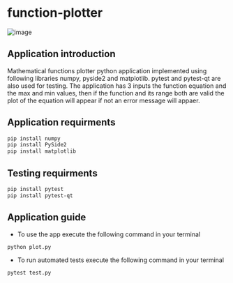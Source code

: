 # function-plotter

![image](https://github.com/A7med-Amin/function-plotter/assets/80707696/10ebe849-6168-4ac5-89da-e80e772a7a1c)

## Application introduction
Mathematical functions plotter python application implemented using following libraries numpy, pyside2 and matplotlib. pytest and pytest-qt are also used for testing. The application has 3 inputs the function equation and the max and min values, then if the function and its range both are valid the plot of the equation will appear if not an error message will appaer.

## Application requirments
```bash
pip install numpy
pip install PySide2
pip install matplotlib
```

## Testing requirments
```bash
pip install pytest
pip install pytest-qt
```

## Application guide
- To use the app execute the following command in your terminal
```bash
python plot.py
```
- To run automated tests execute the following command in your terminal
```bash
pytest test.py
```
